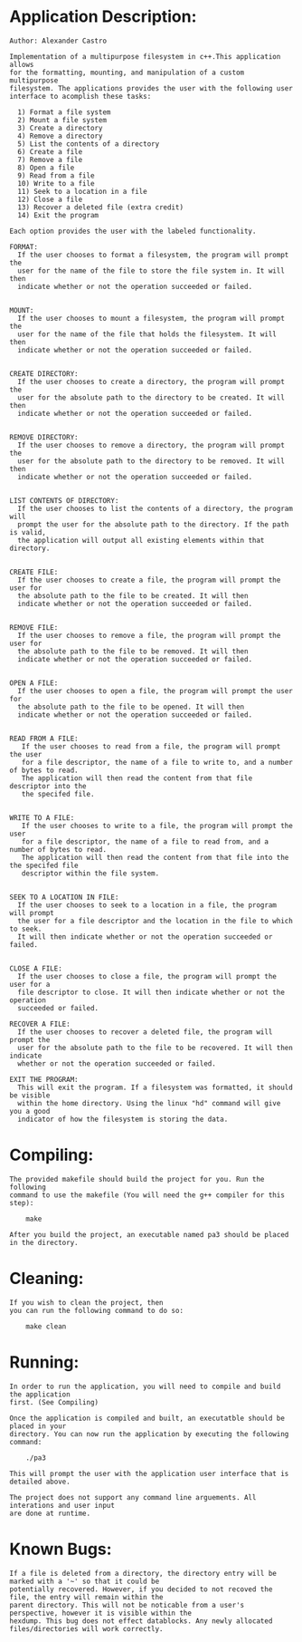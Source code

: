 # Application Description:

    Author: Alexander Castro
    
    Implementation of a multipurpose filesystem in c++.This application allows
    for the formatting, mounting, and manipulation of a custom multipurpose 
    filesystem. The applications provides the user with the following user 
    interface to acomplish these tasks:
    
      1) Format a file system
      2) Mount a file system
      3) Create a directory
      4) Remove a directory
      5) List the contents of a directory
      6) Create a file
      7) Remove a file
      8) Open a file
      9) Read from a file
      10) Write to a file
      11) Seek to a location in a file
      12) Close a file
      13) Recover a deleted file (extra credit)
      14) Exit the program
    
    Each option provides the user with the labeled functionality.
    
    FORMAT:
      If the user chooses to format a filesystem, the program will prompt the
      user for the name of the file to store the file system in. It will then
      indicate whether or not the operation succeeded or failed.
    
    
    MOUNT:
      If the user chooses to mount a filesystem, the program will prompt the
      user for the name of the file that holds the filesystem. It will then
      indicate whether or not the operation succeeded or failed.
    
    
    CREATE DIRECTORY:
      If the user chooses to create a directory, the program will prompt the
      user for the absolute path to the directory to be created. It will then
      indicate whether or not the operation succeeded or failed.


    REMOVE DIRECTORY:
      If the user chooses to remove a directory, the program will prompt the
      user for the absolute path to the directory to be removed. It will then
      indicate whether or not the operation succeeded or failed.
    
    
    LIST CONTENTS OF DIRECTORY:
      If the user chooses to list the contents of a directory, the program will
      prompt the user for the absolute path to the directory. If the path is valid, 
      the application will output all existing elements within that directory.
    
    
    CREATE FILE:
      If the user chooses to create a file, the program will prompt the user for
      the absolute path to the file to be created. It will then
      indicate whether or not the operation succeeded or failed.
    
    
    REMOVE FILE:
      If the user chooses to remove a file, the program will prompt the user for
      the absolute path to the file to be removed. It will then
      indicate whether or not the operation succeeded or failed.
    
    
    OPEN A FILE:
      If the user chooses to open a file, the program will prompt the user for
      the absolute path to the file to be opened. It will then
      indicate whether or not the operation succeeded or failed.


    READ FROM A FILE:
       If the user chooses to read from a file, the program will prompt the user
       for a file descriptor, the name of a file to write to, and a number of bytes to read.
       The application will then read the content from that file descriptor into the
       the specifed file.
    
    
    WRITE TO A FILE:
       If the user chooses to write to a file, the program will prompt the user
       for a file descriptor, the name of a file to read from, and a number of bytes to read.
       The application will then read the content from that file into the the specifed file
       descriptor within the file system.
    
    
    SEEK TO A LOCATION IN FILE:
      If the user chooses to seek to a location in a file, the program will prompt
      the user for a file descriptor and the location in the file to which to seek.
      It will then indicate whether or not the operation succeeded or failed.
    
    
    CLOSE A FILE:
      If the user chooses to close a file, the program will prompt the user for a
      file descriptor to close. It will then indicate whether or not the operation
      succeeded or failed.
    
    RECOVER A FILE:
      If the user chooses to recover a deleted file, the program will prompt the
      user for the absolute path to the file to be recovered. It will then indicate
      whether or not the operation succeeded or failed.
    
    EXIT THE PROGRAM:
      This will exit the program. If a filesystem was formatted, it should be visible
      within the home directory. Using the linux "hd" command will give you a good 
      indicator of how the filesystem is storing the data.

# Compiling:

	The provided makefile should build the project for you. Run the following 
	command to use the makefile (You will need the g++ compiler for this step):

		make
	
	After you build the project, an executable named pa3 should be placed in the directory.

# Cleaning:

	If you wish to clean the project, then 
	you can run the following command to do so:
		
		make clean

# Running:
    
    In order to run the application, you will need to compile and build the application
    first. (See Compiling)
    
    Once the application is compiled and built, an executatble should be placed in your
    directory. You can now run the application by executing the following command:
    
        ./pa3
    
    This will prompt the user with the application user interface that is detailed above.
    
    The project does not support any command line arguements. All interations and user input
    are done at runtime.

# Known Bugs:

    If a file is deleted from a directory, the directory entry will be marked with a '~' so that it could be
    potentially recovered. However, if you decided to not recoved the file, the entry will remain within the
    parent directory. This will not be noticable from a user's  perspective, however it is visible within the
    hexdump. This bug does not effect datablocks. Any newly allocated files/directories will work correctly.
